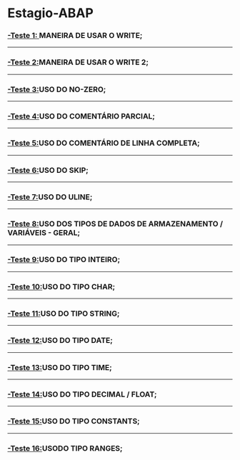 # Estagio-ABAP

### [-Teste 1: ](https://github.com/ErikTakeuti/Estagio-ABAP/blob/main/Teste%201.abap)MANEIRA DE USAR O WRITE;
-----------------------------------------------------------------------------------------------------------------------------------------------------------------------------------------
### [-Teste 2:](https://github.com/ErikTakeuti/Estagio-ABAP/blob/main/Teste%202.abap)MANEIRA DE USAR O WRITE 2;
-----------------------------------------------------------------------------------------------------------------------------------------------------------------------------------------
### [-Teste 3:](https://github.com/ErikTakeuti/Estagio-ABAP/blob/main/Teste%203.abap)USO DO NO-ZERO;
-----------------------------------------------------------------------------------------------------------------------------------------------------------------------------------------
### [-Teste 4:](https://github.com/ErikTakeuti/Estagio-ABAP/blob/main/Teste%204.abap)USO DO COMENTÁRIO PARCIAL;
-----------------------------------------------------------------------------------------------------------------------------------------------------------------------------------------
### [-Teste 5:](https://github.com/ErikTakeuti/Estagio-ABAP/blob/main/Teste%205.abap)USO DO COMENTÁRIO DE LINHA COMPLETA;
-----------------------------------------------------------------------------------------------------------------------------------------------------------------------------------------
### [-Teste 6:](https://github.com/ErikTakeuti/Estagio-ABAP/blob/main/Teste%206.abap)USO DO SKIP;
-----------------------------------------------------------------------------------------------------------------------------------------------------------------------------------------
### [-Teste 7:](https://github.com/ErikTakeuti/Estagio-ABAP/blob/main/Teste%207.abap)USO DO ULINE;
-----------------------------------------------------------------------------------------------------------------------------------------------------------------------------------------
### [-Teste 8:](https://github.com/ErikTakeuti/Estagio-ABAP/blob/main/Teste%208.abap)USO DOS TIPOS DE DADOS DE ARMAZENAMENTO / VARIÁVEIS - GERAL;
-----------------------------------------------------------------------------------------------------------------------------------------------------------------------------------------
### [-Teste 9:](https://github.com/ErikTakeuti/Estagio-ABAP/blob/main/Teste%209.abap)USO DO TIPO INTEIRO;
-----------------------------------------------------------------------------------------------------------------------------------------------------------------------------------------
### [-Teste 10:](https://github.com/ErikTakeuti/Estagio-ABAP/blob/main/Teste%2010.abap)USO DO TIPO CHAR;
-----------------------------------------------------------------------------------------------------------------------------------------------------------------------------------------
### [-Teste 11:](https://github.com/ErikTakeuti/Estagio-ABAP/blob/main/Teste%2011.abap)USO DO TIPO STRING;
-----------------------------------------------------------------------------------------------------------------------------------------------------------------------------------------
### [-Teste 12:](https://github.com/ErikTakeuti/Estagio-ABAP/blob/main/Teste%2012.abap)USO DO TIPO DATE;
-----------------------------------------------------------------------------------------------------------------------------------------------------------------------------------------
### [-Teste 13:](https://github.com/ErikTakeuti/Estagio-ABAP/blob/main/Teste%2013.abap)USO DO TIPO TIME;
-----------------------------------------------------------------------------------------------------------------------------------------------------------------------------------------
### [-Teste 14:](https://github.com/ErikTakeuti/Estagio-ABAP/blob/main/Teste%2014.abap)USO DO TIPO DECIMAL / FLOAT;
-----------------------------------------------------------------------------------------------------------------------------------------------------------------------------------------
### [-Teste 15:](https://github.com/ErikTakeuti/Estagio-ABAP/blob/main/Teste%2015.abap)USO DO TIPO CONSTANTS;
-----------------------------------------------------------------------------------------------------------------------------------------------------------------------------------------
### [-Teste 16:](https://github.com/ErikTakeuti/Estagio-ABAP/blob/main/Teste%2016.abap)USODO TIPO RANGES;
